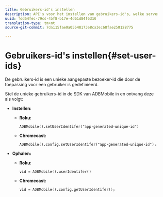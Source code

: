 ```yaml
---
title: Gebruikers-id's instellen
description: API's voor het instellen van gebruikers-id's, welke server een unieke klant-id is.
uuid: fdd54fec-79cd-4bf8-b17e-4d61d84f6310
translation-type: tm+mt
source-git-commit: 7da115fae0a05548173e8ca3ec68fae250128775

---
```



# Gebruikers-id&#39;s instellen{#set-user-ids}

De gebruikers-id is een unieke aangepaste bezoeker-id die door de toepassing voor een gebruiker is gedefinieerd.

Stel de unieke gebruikers-id in de SDK van ADBMobile in en ontvang deze als volgt:

* **Instellen:**

   * **Roku:**

      ```
      ADBMobile().setUserIdentifer("app-generated-unique-id")
      ```

   * **Chromecast:**

      ```
      ADBMobile().config.setUserIdentifer("app-generated-unique-id");
      ```

* **Ophalen:**

   * **Roku:**

      ```
      vid = ADBMobile().userIdentifer()
      ```

   * **Chromecast:**

      ```
      vid = ADBMobile().config.getUserIdentifer();
      ```
